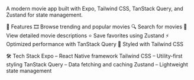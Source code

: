 A modern movie app built with Expo, Tailwind CSS, TanStack Query, and Zustand for state management.

🚀 Features
🎞️ Browse trending and popular movies
🔍 Search for movies
📜 View detailed movie descriptions
⭐ Save favorites using Zustand
⚡ Optimized performance with TanStack Query
🎨 Styled with Tailwind CSS

🛠️ Tech Stack
Expo – React Native framework
Tailwind CSS – Utility-first styling
TanStack Query – Data fetching and caching
Zustand – Lightweight state management
